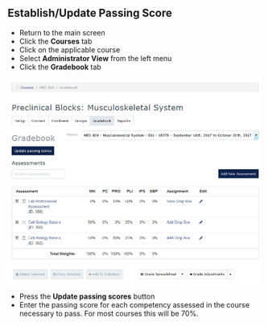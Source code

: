 ## Establish/Update Passing Score
* Return to the main screen
* Click the **Courses** tab
* Click on the applicable course
* Select **Administrator View** from the left menu
* Click the **Gradebook** tab

![Grades Main](./images/GradesMain_Coordinator.png)

* Press the **Update passing scores** button
* Enter the passing score for each competency assessed in the course necessary to pass. For most courses this will be 70%.
